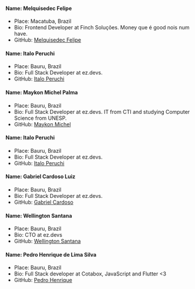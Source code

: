 #### Name: Melquisedec Felipe
 - Place: Macatuba, Brazil
 - Bio: Frontend Developer at Finch Soluções. Money que é good nois num have.
 - GitHub: [Melquisedec Felipe](https://github.com/melquisedecfelipe)

#### Name: Italo Peruchi
 - Place: Bauru, Brazil
 - Bio: Full Stack Developer at ez.devs.
 - GitHub: [Italo Peruchi](https://github.com/itlpps)

#### Name: Maykon Michel Palma
- Place: Bauru, Brazil
- Bio: Full Stack Developer at ez.devs. IT from CTI and studying Computer Science from UNESP.
- GitHub: [Maykon Michel](https://github.com/maykonmichel)

#### Name: Italo Peruchi
 - Place: Bauru, Brazil
 - Bio: Full Stack Developer at ez.devs.
 - GitHub: [Italo Peruchi](https://github.com/itlpps)
 
 #### Name: Gabriel Cardoso Luiz
- Place: Bauru, Brazil
- Bio: Full Stack Developer at ez.devs.
- GitHub: [Gabriel Cardoso](https://github.com/cardoso010)

#### Name: Wellington Santana
 - Place: Bauru, Brazil
 - Bio: CTO at ez.devs
 - GitHub: [Wellington Santana](https://github.com/Wellington01)

#### Name: Pedro Henrique de Lima Silva
 - Place: Bauru, Brazil
 - Bio: Full Stack developer at Cotabox, JavaScript and Flutter <3
 - GitHub: [Pedro Henrique](https://github.com/pehlse)
